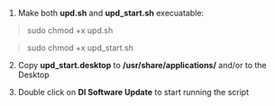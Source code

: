 
1. Make both **upd.sh** and **upd_start.sh** execuatable:

  > sudo chmod +x upd.sh

  > sudo chmod +x upd_start.sh

2. Copy **upd_start.desktop** to **/usr/share/applications/** and/or to the Desktop

3. Double click on **DI Software Update** to start running the script

